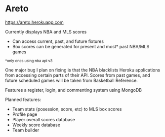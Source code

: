 # Areto

https://areto.herokuapp.com

Currently displays NBA and MLS scores

- Can access current, past, and future fixtures
- Box scores can be generated for present and most\* past NBA/MLS games

<sub>\*only ones using nba api v3<sub>
  
One major bug I plan on fixing is that the NBA blacklists Heroku applications from accessing certain parts of their API. Scores from past games, and future scheduled games will be taken from Basketball Reference.

Features a register, login, and commenting system using MongoDB

Planned features:

- Team stats (posession, score, etc) to MLS box scores
- Profile page
- Player overall scores database
- Weekly score database
- Team builder
